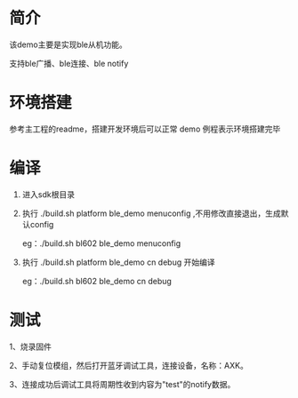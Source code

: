 # 简介

该demo主要是实现ble从机功能。

支持ble广播、ble连接、ble notify

# 环境搭建

参考主工程的readme，搭建开发环境后可以正常 demo 例程表示环境搭建完毕

# 编译

1. 进入sdk根目录

2. 执行 ./build.sh platform ble_demo menuconfig ,不用修改直接退出，生成默认config

   eg：./build.sh bl602 ble_demo menuconfig

3. 执行 ./build.sh platform ble_demo cn debug 开始编译

   eg：./build.sh bl602 ble_demo cn debug

# 测试

1、烧录固件

2、手动复位模组，然后打开蓝牙调试工具，连接设备，名称：AXK。

3、连接成功后调试工具将周期性收到内容为"test"的notify数据。
